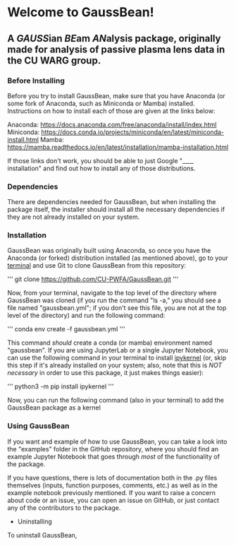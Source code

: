 # Welcome to GaussBean!

## A *GAUSS*ian *BE*am *AN*alysis package, originally made for analysis of passive plasma lens data in the CU WARG group.

### Before Installing

Before you try to install GaussBean, make sure that you have Anaconda (or some fork of Anaconda, such as Miniconda or Mamba) installed. Instructions on how to install each of those are given at the links below:

Anaconda: https://docs.anaconda.com/free/anaconda/install/index.html
Miniconda: https://docs.conda.io/projects/miniconda/en/latest/miniconda-install.html
Mamba: https://mamba.readthedocs.io/en/latest/installation/mamba-installation.html

If those links don't work, you should be able to just Google "____ installation" and find out how to install any of those distributions.

### Dependencies

There are dependencies needed for GaussBean, but when installing the package itself, the installer should install all the necessary dependencies if they are not already installed on your system.

### Installation

GaussBean was originally built using Anaconda, so once you have the Anaconda (or forked) distribution installed (as mentioned above), go to your <ins>terminal</ins> and use Git to clone GaussBean from this repository:

'''
git clone https://github.com/CU-PWFA/GaussBean.git
'''

Now, from your terminal, navigate to the top level of the directory where GaussBean was cloned (if you run the command "ls -a," you should see a file named "gaussbean.yml"; if you don't see this file, you are not at the top level of the directory) and run the following command:

'''
conda env create -f gaussbean.yml
'''

This command *should* create a conda (or mamba) environment named "gaussbean". If you are using JupyterLab or a single Jupyter Notebook, you can use the following command in your terminal to install <ins>ipykernel</ins> (or, skip this step if it's already installed on your system; also, note that this is *NOT necessary* in order to use this package, it just makes things easier):

'''
python3 -m pip install ipykernel
'''

Now, you can run the following command (also in your terminal) to add the GaussBean package as a kernel 

### Using GaussBean

If you want and example of how to use GaussBean, you can take a look into the "examples" folder in the GitHub repository, where you should find an example Jupyter Notebook that goes through *most* of the functionality of the package.

If you have questions, there is lots of documentation both in the .py files themselves (inputs, function purposes, comments, etc.) as well as in the example notebook previously mentioned. If you want to raise a concern about code or an issue, you can open an issue on GitHub, or just contact any of the contributors to the package.

* Uninstalling

To uninstall GaussBean, 
